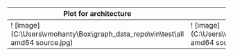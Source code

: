 | Plot for architecture  | zoom in view |
| ------------- | ------------- |
! [image] (C:\Users\vmohanty\Box\graph_data_repo\vin\test\all amd64 source.jpg)| ! [image] (C:\Users\vmohanty\Box\graph_data_repo\vin\test\all amd64 source.jpg)










